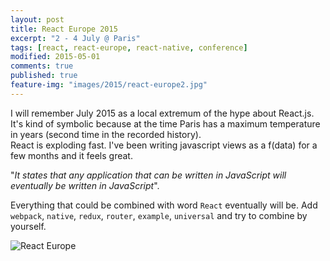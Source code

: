 ```yaml
---
layout: post
title: React Europe 2015
excerpt: "2 - 4 July @ Paris"
tags: [react, react-europe, react-native, conference]
modified: 2015-05-01
comments: true
published: true
feature-img: "images/2015/react-europe2.jpg"
---
```


I will remember July 2015 as a local extremum of the hype about React.js.
It's kind of symbolic because at the time Paris has a maximum temperature in years (second time in the recorded history).  
React is exploding fast. I've been writing javascript views as a f(data) for a few months and it feels great.

"_It states that any application that can be written in JavaScript will eventually be written in JavaScript_".

Everything that could be combined with word `React` eventually will be. Add `webpack`, `native`, `redux`, `router`, `example`, `universal` and try to combine by yourself.

![React Europe](/images/2015/react-europe0.jpg)
